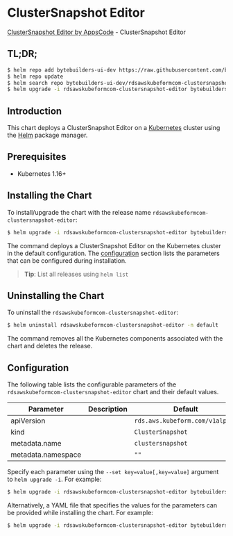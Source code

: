 # ClusterSnapshot Editor

[ClusterSnapshot Editor by AppsCode](https://byte.builders) - ClusterSnapshot Editor

## TL;DR;

```bash
$ helm repo add bytebuilders-ui-dev https://raw.githubusercontent.com/bytebuilders/ui-wizards/
$ helm repo update
$ helm search repo bytebuilders-ui-dev/rdsawskubeformcom-clustersnapshot-editor --version=v0.4.17
$ helm upgrade -i rdsawskubeformcom-clustersnapshot-editor bytebuilders-ui-dev/rdsawskubeformcom-clustersnapshot-editor -n default --create-namespace --version=v0.4.17
```

## Introduction

This chart deploys a ClusterSnapshot Editor on a [Kubernetes](http://kubernetes.io) cluster using the [Helm](https://helm.sh) package manager.

## Prerequisites

- Kubernetes 1.16+

## Installing the Chart

To install/upgrade the chart with the release name `rdsawskubeformcom-clustersnapshot-editor`:

```bash
$ helm upgrade -i rdsawskubeformcom-clustersnapshot-editor bytebuilders-ui-dev/rdsawskubeformcom-clustersnapshot-editor -n default --create-namespace --version=v0.4.17
```

The command deploys a ClusterSnapshot Editor on the Kubernetes cluster in the default configuration. The [configuration](#configuration) section lists the parameters that can be configured during installation.

> **Tip**: List all releases using `helm list`

## Uninstalling the Chart

To uninstall the `rdsawskubeformcom-clustersnapshot-editor`:

```bash
$ helm uninstall rdsawskubeformcom-clustersnapshot-editor -n default
```

The command removes all the Kubernetes components associated with the chart and deletes the release.

## Configuration

The following table lists the configurable parameters of the `rdsawskubeformcom-clustersnapshot-editor` chart and their default values.

|     Parameter      | Description |                  Default                   |
|--------------------|-------------|--------------------------------------------|
| apiVersion         |             | <code>rds.aws.kubeform.com/v1alpha1</code> |
| kind               |             | <code>ClusterSnapshot</code>               |
| metadata.name      |             | <code>clustersnapshot</code>               |
| metadata.namespace |             | <code>""</code>                            |


Specify each parameter using the `--set key=value[,key=value]` argument to `helm upgrade -i`. For example:

```bash
$ helm upgrade -i rdsawskubeformcom-clustersnapshot-editor bytebuilders-ui-dev/rdsawskubeformcom-clustersnapshot-editor -n default --create-namespace --version=v0.4.17 --set apiVersion=rds.aws.kubeform.com/v1alpha1
```

Alternatively, a YAML file that specifies the values for the parameters can be provided while
installing the chart. For example:

```bash
$ helm upgrade -i rdsawskubeformcom-clustersnapshot-editor bytebuilders-ui-dev/rdsawskubeformcom-clustersnapshot-editor -n default --create-namespace --version=v0.4.17 --values values.yaml
```
